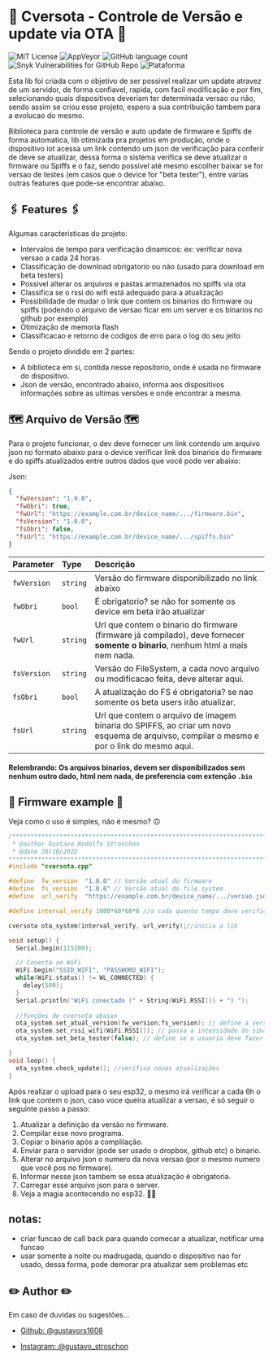 # 🚀 Cversota - Controle de Versão e update via OTA 🚀
![MIT License](https://img.shields.io/badge/License-MIT-green.svg?style=for-the-badge) 
![AppVeyor](https://img.shields.io/appveyor/build/gustavors1608/cversota?style=for-the-badge) 
![GitHub language count](https://img.shields.io/github/languages/count/gustavors1608/cversota?style=for-the-badge) 
![Snyk Vulnerabilities for GitHub Repo](https://img.shields.io/snyk/vulnerabilities/github/gustavors1608/cversota?style=for-the-badge) 
![Plataforma](https://img.shields.io/badge/Plataforma-ESP32-green?style=for-the-badge)


Esta lib foi criada com o objetivo de ser possivel realizar um update atravez de um servidor, de forma confiavel, rapida, com facil modificação e por fim, selecionando quais dispositivos deveriam ter determinada versao ou não, sendo assim se criou esse projeto, espero a sua contribuição tambem para a evolucao do mesmo.

Biblioteca para controle de versão e auto update de firmware e Spiffs de forma automatica, lib otimizada pra projetos em produção, onde o dispositivo iot acessa um link contendo um json de verificação para conferir de deve se atualizar, dessa forma o sistema verifica se deve atualizar o firmware ou Spiffs e o faz, sendo possivel até mesmo escolher baixar se for versao de testes (em casos que o device for "beta tester"), entre varias outras features que pode-se encontrar abaixo.



## 🖇️ Features 🖇️
Algumas caracteristicas do projeto:

- Intervalos de tempo para verificação dinamicos: ex: verificar nova versao a cada 24 horas
- Classificação de download obrigatorio ou não (usado para download em beta testers)
- Possivel alterar os arquivos e pastas armazenados no spiffs via ota
- Classifica se o rssi do wifi está adequado para a atualização
- Possibilidade de mudar o link que contem os binarios do firmware ou spiffs (podendo o arquivo de versao ficar em um server e os binarios no github por exemplo)
- Otimização de memoria flash
- Classificacao e retorno de codigos de erro para o log do seu jeito

Sendo o projeto dividido em 2 partes:

- A biblioteca em si, contida nesse repositorio, onde é usada no firmware do dispositivo.
- Json de versão, encontrado abaixo, informa aos dispositivos informações sobre as ultimas versões e onde encontrar a mesma.



## 🗺️ Arquivo de Versão 🗺️

Para o projeto funcionar, o dev deve fornecer um link contendo um arquivo json no formato abaixo para o device verificar link dos binarios do firmware e do spiffs atualizados entre outros dados que você pode ver abaixo:

Json: 
``` Json
{
  "fwVersion": "1.9.0",
  "fwObri": true,
  "fwUrl": "https://example.com.br/device_name/.../firmware.bin",
  "fsVersion": "1.0.0",
  "fsObri": false,
  "fsUrl": "https://example.com.br/device_name/.../spiffs.bin"
}
```

| Parameter   | Type     | Descrição                |
| :--------   | :------- | :------------------------- |
| `fwVersion` | `string` | Versão do firmware disponibilizado no link abaixo |
| `fwObri`    | `bool`   | É obrigatorio? se não for somente os device em beta irão atualizar |
| `fwUrl`     | `string` | Url que contem o binario do firmware (firmware já compilado), deve fornecer **somente o binario**, nenhum html a mais nem nada. |
| `fsVersion` | `string` | Versão do FileSystem, a cada novo arquivo ou modificacao feita, deve alterar aqui. |
| `fsObri`    | `bool`   | A atualização do FS é obrigatoria? se nao somente os beta users irão atualizar. |
| `fsUrl`     | `string`   | Url que contem o arquivo de imagem binaria do SPIFFS, ao criar um novo esquema de arquivso, compilar o mesmo e por o link do mesmo aqui. |

#### Relembrando: **Os arquivos binarios, devem ser disponibilizados sem nenhum outro dado, html nem nada, de preferencia com extenção `.bin`**


## 🤖 Firmware example 🤖

Veja como o uso é simples, não é mesmo? 🙃


```cpp / arduino
/*****************************************************************************
 * @author Gustavo Rodolfo Stroschon                                         *
 * @date 28/10/2022
******************************************************************************/
#include "cversota.cpp"

#define  fw_version  "1.0.0" // Versão atual do firmware
#define  fs_version  "1.0.6" // Versão atual do file system
#define  url_verify  "https://example.com.br/device_name/.../versao.json" //arquivo json de novas versão 

#define interval_verify 1000*60*60*6 //a cada quanto tempo deve verificar o link de versao acima, em ms, nesse caso seria a cada 6 horas

cversota ota_system(interval_verify, url_verify);//inicia a lib

void setup() {
  Serial.begin(115200);

  // Conecta ao WiFi
  WiFi.begin("SSID_WIFI", "PASSWORD_WIFI");
  while(WiFi.status() != WL_CONNECTED) {
    delay(500);
  }
  Serial.println("WiFi conectado (" + String(WiFi.RSSI()) + ") ");
  
  //funções do cversota abaixo
  ota_system.set_atual_version(fw_version,fs_version); // define a versao atual do firmware e do fileSystem
  ota_system.set_rssi_wifi(WiFi.RSSI()); // passa a intensidade do sinal do wifi, o rssi
  ota_system.set_beta_tester(false); // define se o usuario deve fazer donwnload de versães não obrigatorias

}
void loop() {
  ota_system.check_update(); //verifica novas atualizações
}

```

Após realizar o upload para o seu esp32, o mesmo irá verificar a cada 6h o link que contem o json, caso voce queira atualizar a versao, é só seguir o seguinte passo a passo:
1. Atualizar a definição da versão no firmware.
2. Compilar esse novo programa.
3. Copiar o binario após a complilação.
4. Enviar para o servidor (pode ser usado o dropbox, github etc) o binario.
5. Alterar no arquivo json o numero da nova versao (por o mesmo numero que você pos no firmware).
6. Informar nesse json tambem se essa atualização é obrigatoria.
7. Carregar esse arquivo json para o server.
8. Veja a magia acontecendo no esp32. 🧙‍♂️

## notas:
- criar funcao de call back para quando comecar a atualizar, notificar uma funcao
- usar somente a noite  ou madrugada, quando o dispositivo nao for usado, dessa forma, pode demorar pra atualizar sem problemas etc


## ✏️ Author ✏️
Em caso de duvidas ou sugestões...

- [Github: @gustavors1608](https://www.github.com/gustavors1608)

- [Instagram: @gustavo_stroschon](https://www.instagram.com/gustavo_stroschon)
